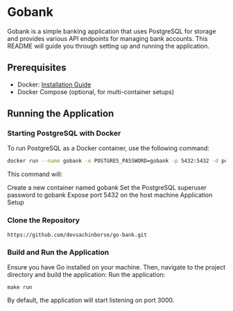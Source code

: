 # Gobank

Gobank is a simple banking application that uses PostgreSQL for storage and provides various API endpoints for managing bank accounts. This README will guide you through setting up and running the application.

## Prerequisites

- Docker: [Installation Guide](https://docs.docker.com/get-docker/)
- Docker Compose (optional, for multi-container setups)

## Running the Application

### Starting PostgreSQL with Docker

To run PostgreSQL as a Docker container, use the following command:

```sh
docker run --name gobank -e POSTGRES_PASSWORD=gobank -p 5432:5432 -d postgres:latest
```
This command will:

Create a new container named gobank
Set the PostgreSQL superuser password to gobank
Expose port 5432 on the host machine
Application Setup

### Clone the Repository

```
https://github.com/devsachinborse/go-bank.git
```
### Build and Run the Application

Ensure you have Go installed on your machine. Then, navigate to the project directory and build the application:
Run the application:
```
make run
```
By default, the application will start listening on port 3000.


